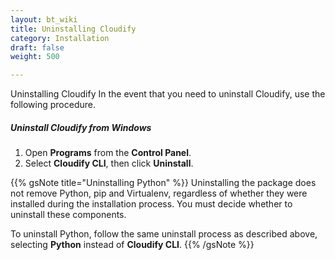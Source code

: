 ```yaml
---
layout: bt_wiki
title: Uninstalling Cloudify
category: Installation
draft: false
weight: 500

---
```


 Uninstalling Cloudify
 In the event that you need to uninstall Cloudify, use the following procedure.


##### Uninstall Cloudify from Windows

1. Open **Programs** from the **Control Panel**.
2. Select **Cloudify CLI**, then click **Uninstall**.

{{% gsNote title="Uninstalling Python" %}}
Uninstalling the package does not remove Python, pip and Virtualenv, regardless of whether
they were installed during the installation process. You must decide whether to uninstall these components.

To uninstall Python, follow the same uninstall process as described above, selecting **Python** instead of **Cloudify CLI**.
{{% /gsNote %}}
